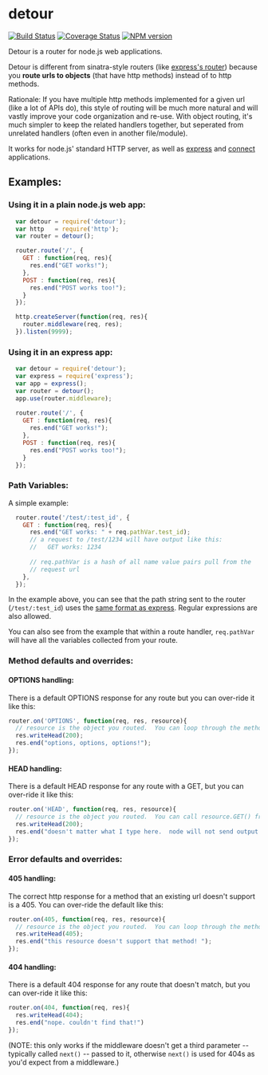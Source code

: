 # detour
[![Build Status](https://secure.travis-ci.org/cainus/detour.png?branch=master)](http://travis-ci.org/cainus/detour)
[![Coverage Status](https://coveralls.io/repos/cainus/detour/badge.png?branch=master)](https://coveralls.io/r/cainus/detour?branch=master)
[![NPM version](https://badge.fury.io/js/detour.png)](http://badge.fury.io/js/detour)

Detour is a router for node.js web applications.

Detour is different from sinatra-style routers (like [express's router](http://expressjs.com/api.html#app.VERB)) because you **route urls to objects** (that have http methods) instead of to http methods.

Rationale:  If you have multiple http methods implemented for a given url (like a lot of APIs do), this style of routing will be much more natural and will vastly improve your code organization and re-use.  With object routing, it's much simpler to keep the related handlers together, but seperated from unrelated handlers (often even in another file/module).

It works for node.js' standard HTTP server, as well as [express](http://expressjs.com) and [connect](http://www.senchalabs.org/connect/) applications.


## Examples:

### Using it in a plain node.js web app: 

```javascript
  var detour = require('detour');
  var http   = require('http');
  var router = detour();

  router.route('/', {
    GET : function(req, res){
      res.end("GET works!");
    },
    POST : function(req, res){
      res.end("POST works too!");
    }
  });

  http.createServer(function(req, res){
    router.middleware(req, res);
  }).listen(9999);
```

### Using it in an express app:
```javascript
  var detour = require('detour');
  var express = require('express');
  var app = express();
  var router = detour();
  app.use(router.middleware);
  
  router.route('/', {
    GET : function(req, res){
      res.end("GET works!");
    },
    POST : function(req, res){
      res.end("POST works too!");
    }
  });

```
### Path Variables:
A simple example:

```javascript
  router.route('/test/:test_id', {
    GET : function(req, res){
      res.end("GET works: " + req.pathVar.test_id);
      // a request to /test/1234 will have output like this:
      //   GET works: 1234
      
      // req.pathVar is a hash of all name value pairs pull from the
      // request url
    },
  });

```
In the example above, you can see that the path string sent to the router (`/test/:test_id`) uses the [same format as express](http://expressjs.com/api.html#app.VERB).  Regular expressions are also allowed.


You can also see from the example  that within a route handler, `req.pathVar` will have all the variables collected from your route.


### Method defaults and overrides:

#### OPTIONS handling:
There is a default OPTIONS response for any route but you can over-ride it like this: 
```javascript
router.on('OPTIONS', function(req, res, resource){
  // resource is the object you routed.  You can loop through the methods on it here if you want!
  res.writeHead(200);
  res.end("options, options, options!");
});
```

#### HEAD handling:
There is a default HEAD response for any route with a GET, but you can over-ride it like this:
```javascript
router.on('HEAD', function(req, res, resource){
  // resource is the object you routed.  You can call resource.GET() from here if you want!
  res.writeHead(200);
  res.end("doesn't matter what I type here.  node will not send output on a HEAD request")
});
```

### Error defaults and overrides:

#### 405 handling:
The correct http response for a method that an existing url doesn't support is a 405.  You can over-ride the default like this: 
```javascript
router.on(405, function(req, res, resource){
  // resource is the object you routed.  You can loop through the methods on it here if you want!
  res.writeHead(405);
  res.end("this resource doesn't support that method! ");
});
```

#### 404 handling:
There is a default 404 response for any route that doesn't match, but you can over-ride it like this:
```javascript
router.on(404, function(req, res){
  res.writeHead(404);
  res.end("nope. couldn't find that!")
});
```
(NOTE: this only works if the middleware doesn't get a third parameter -- typically called `next()` -- passed to it, 
otherwise `next()` is used for 404s as you'd expect from a middleware.)










